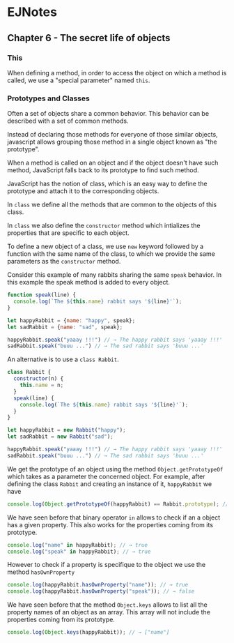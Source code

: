# EJNotes

## Chapter 6 - The secret life of objects

### This

When defining a method, in order to access the object on which a method is called, we use a "special parameter" named `this`.

### Prototypes and Classes

Often a set of objects share a common behavior. This behavior can be described with a set of common methods. 

Instead of declaring those methods for everyone of those similar objects, 
javascript allows grouping those method in a single object known as "the prototype".

When a method is called on an object and if the object doesn't have such method, 
JavaScript falls back to its prototype to find such method.

JavaScript has the notion of class, which is an easy way to define the prototype and attach it to the corresponding objects.

In `class` we define all the methods that are common to the objects of this class.

In `class` we also define the `constructor` method which intializes the properties that are specific to each object.

To define a new object of a class, we use `new` keyword followed by a function with the same name of the class, 
to which we provide the same parameters as the `constructor` method.

Consider this example of many rabbits sharing the same `speak` behavior. 
In this example the speak method is added to every object.

```javascript
function speak(line) {
  console.log(`The ${this.name} rabbit says '${line}'`);
}

let happyRabbit = {name: "happy", speak};
let sadRabbit = {name: "sad", speak};

happyRabbit.speak("yaaay !!!") // → The happy rabbit says 'yaaay !!!' 
sadRabbit.speak("buuu ...") // → The sad rabbit says 'buuu ...' 
```

An alternative is to use a `class Rabbit`.

```javascript
class Rabbit {
  constructor(n) {
    this.name = n;
  }
  speak(line) {
    console.log(`The ${this.name} rabbit says '${line}'`);
  }
}

let happyRabbit = new Rabbit("happy");
let sadRabbit = new Rabbit("sad");

happyRabbit.speak("yaaay !!!") // → The happy rabbit says 'yaaay !!!' 
sadRabbit.speak("buuu ...") // → The sad rabbit says 'buuu ...' 
```

We get the prototype of an object using the method `Object.getPrototypeOf` which takes as a parameter the concerned object.
For example, after defining the class `Rabbit` and creating an instance of it, `happyRabbit` we have

```javascript
console.log(Object.getPrototypeOf(happyRabbit) == Rabbit.prototype); // → true
```

We have seen before that binary operator `in` allows to check if an a object has a given property. 
This also works for the properties coming from its prototype.

```javascript
console.log("name" in happyRabbit); // → true
console.log("speak" in happyRabbit); // → true
```

However to check if a property is specifique to the object we use the method `hasOwnProperty`

```javascript
console.log(happyRabbit.hasOwnProperty("name")); // → true
console.log(happyRabbit.hasOwnProperty("speak")); // → false
```

We have seen before that the method `Object.keys` allows to list all the property names of an object as an array. 
This array will not include the properties coming from its prototype.

```javascript
console.log(Object.keys(happyRabbit)); // → ["name"]
```
